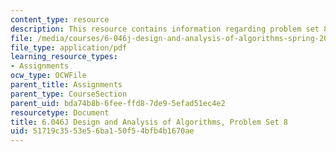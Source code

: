 ```yaml
---
content_type: resource
description: This resource contains information regarding problem set 8.
file: /media/courses/6-046j-design-and-analysis-of-algorithms-spring-2012/51719c3553e56ba150f54bfb4b1670ae_MIT6_046JS12_ps8.pdf
file_type: application/pdf
learning_resource_types:
- Assignments
ocw_type: OCWFile
parent_title: Assignments
parent_type: CourseSection
parent_uid: bda74b8b-6fee-ffd8-7de9-5efad51ec4e2
resourcetype: Document
title: 6.046J Design and Analysis of Algorithms, Problem Set 8
uid: 51719c35-53e5-6ba1-50f5-4bfb4b1670ae
---
```


